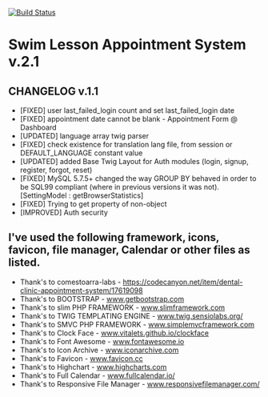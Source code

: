 [![Build Status](https://travis-ci.com/Kod3c/BendSwim.svg?token=uGF7ocFac7kxGsMF7qj4&branch=master)](https://travis-ci.com/Kod3c/BendSwim)


# Swim Lesson Appointment System v.2.1

## CHANGELOG v.1.1

- [FIXED] user last_failed_login count and set last_failed_login date
- [FIXED] appointment date cannot be blank - Appointment Form @ Dashboard
- [UPDATED] language array twig parser
- [FIXED] check existence for translation lang file, from session or DEFAULT_LANGUAGE constant value
- [UPDATED] added Base Twig Layout for Auth modules (login, signup, register, forgot, reset)
- [FIXED] MySQL 5.7.5+ changed the way GROUP BY behaved in order to be SQL99 compliant (where in previous versions it was not). [SettingModel : getBrowserStatistics]
- [FIXED] Trying to get property of non-object
- [IMPROVED] Auth security

## I've used the following framework, icons, favicon, file manager, Calendar or other files as listed.

- Thank's to comestoarra-labs - https://codecanyon.net/item/dental-clinic-appointment-system/17619098
- Thank's to BOOTSTRAP - www.getbootstrap.com
- Thank's to slim PHP FRAMEWORK - www.slimframework.com
- Thank's to TWIG TEMPLATING ENGINE - www.twig.sensiolabs.org/
- Thank's to SMVC PHP FRAMEWORK - www.simplemvcframework.com
- Thank's to Clock Face - www.vitalets.github.io/clockface
- Thank's to Font Awesome - www.fontawesome.io
- Thank's to Icon Archive - www.iconarchive.com
- Thank's to Favicon - www.favicon.cc
- Thank's to Highchart - www.highcharts.com
- Thank's to Full Calendar - www.fullcalendar.io/
- Thank's to Responsive File Manager - www.responsivefilemanager.com/
